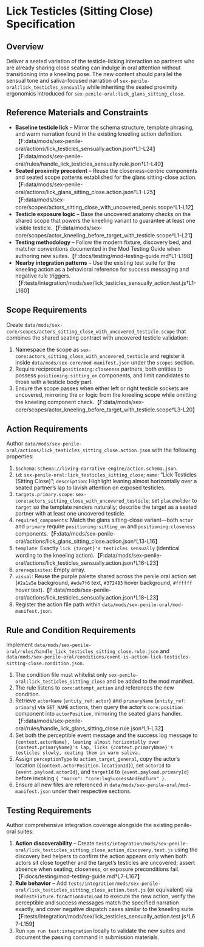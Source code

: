 # Lick Testicles (Sitting Close) Specification

## Overview

Deliver a seated variation of the testicle-licking interaction so partners who are already sharing close seating can indulge in oral attention without transitioning into a kneeling pose. The new content should parallel the sensual tone and saliva-focused narration of `sex-penile-oral:lick_testicles_sensually` while inheriting the seated proximity ergonomics introduced for `sex-penile-oral:lick_glans_sitting_close`.

## Reference Materials and Constraints

- **Baseline testicle lick** – Mirror the schema structure, template phrasing, and warm narration found in the existing kneeling action definition.【F:data/mods/sex-penile-oral/actions/lick_testicles_sensually.action.json†L1-L24】【F:data/mods/sex-penile-oral/rules/handle_lick_testicles_sensually.rule.json†L1-L40】
- **Seated proximity precedent** – Reuse the closeness-centric components and seated scope patterns established for the glans sitting-close action.【F:data/mods/sex-penile-oral/actions/lick_glans_sitting_close.action.json†L1-L25】【F:data/mods/sex-core/scopes/actors_sitting_close_with_uncovered_penis.scope†L1-L12】
- **Testicle exposure logic** – Base the uncovered anatomy checks on the shared scope that powers the kneeling variant to guarantee at least one visible testicle.【F:data/mods/sex-core/scopes/actor_kneeling_before_target_with_testicle.scope†L1-L21】
- **Testing methodology** – Follow the modern fixture, discovery bed, and matcher conventions documented in the Mod Testing Guide when authoring new suites.【F:docs/testing/mod-testing-guide.md†L1-L198】
- **Nearby integration patterns** – Use the existing test suite for the kneeling action as a behavioral reference for success messaging and negative rule triggers.【F:tests/integration/mods/sex/lick_testicles_sensually_action.test.js†L1-L160】

## Scope Requirements

Create `data/mods/sex-core/scopes/actors_sitting_close_with_uncovered_testicle.scope` that combines the shared seating contract with uncovered testicle validation:

1. Namespace the scope as `sex-core:actors_sitting_close_with_uncovered_testicle` and register it inside `data/mods/sex-core/mod-manifest.json` under the `scopes` section.
2. Require reciprocal `positioning:closeness` partners, both entities to possess `positioning:sitting_on` components, and limit candidates to those with a testicle body part.
3. Ensure the scope passes when either left or right testicle sockets are uncovered, mirroring the `or` logic from the kneeling scope while omitting the kneeling component check.【F:data/mods/sex-core/scopes/actor_kneeling_before_target_with_testicle.scope†L3-L20】

## Action Requirements

Author `data/mods/sex-penile-oral/actions/lick_testicles_sitting_close.action.json` with the following properties:

1. `$schema`: `schema://living-narrative-engine/action.schema.json`.
2. `id`: `sex-penile-oral:lick_testicles_sitting_close`; `name`: “Lick Testicles (Sitting Close)”; `description`: Highlight leaning almost horizontally over a seated partner’s lap to lavish attention on exposed testicles.
3. `targets.primary.scope`: `sex-core:actors_sitting_close_with_uncovered_testicle`; set `placeholder` to `target` so the template renders naturally; describe the target as a seated partner with at least one uncovered testicle.
4. `required_components`: Match the glans sitting-close variant—both `actor` and `primary` require `positioning:sitting_on` and `positioning:closeness` components.【F:data/mods/sex-penile-oral/actions/lick_glans_sitting_close.action.json†L13-L16】
5. `template`: Exactly `lick {target}'s testicles sensually` (identical wording to the kneeling action).【F:data/mods/sex-penile-oral/actions/lick_testicles_sensually.action.json†L16-L23】
6. `prerequisites`: Empty array.
7. `visual`: Reuse the purple palette shared across the penile oral action set (`#2a1a5e` background, `#ede7f6` text, `#372483` hover background, `#ffffff` hover text).【F:data/mods/sex-penile-oral/actions/lick_testicles_sensually.action.json†L18-L23】
8. Register the action file path within `data/mods/sex-penile-oral/mod-manifest.json`.

## Rule and Condition Requirements

Implement `data/mods/sex-penile-oral/rules/handle_lick_testicles_sitting_close.rule.json` and `data/mods/sex-penile-oral/conditions/event-is-action-lick-testicles-sitting-close.condition.json`.

1. The condition file must whitelist only `sex-penile-oral:lick_testicles_sitting_close` and be added to the mod manifest.
2. The rule listens to `core:attempt_action` and references the new condition.
3. Retrieve `actorName` (`entity_ref`: `actor`) and `primaryName` (`entity_ref`: `primary`) via `GET_NAME` actions, then query the actor’s `core:position` component into `actorPosition`, mirroring the seated glans handler.【F:data/mods/sex-penile-oral/rules/handle_lick_glans_sitting_close.rule.json†L1-L32】
4. Set both the perceptible event message and the success log message to `{context.actorName}, leaning almost horizontally over {context.primaryName}'s lap, licks {context.primaryName}'s testicles slowly, coating them in warm saliva.`
5. Assign `perceptionType` to `action_target_general`, copy the actor’s location (`{context.actorPosition.locationId}`), set `actorId` to `{event.payload.actorId}`, and `targetId` to `{event.payload.primaryId}` before invoking `{ "macro": "core:logSuccessAndEndTurn" }`.
6. Ensure all new files are referenced in `data/mods/sex-penile-oral/mod-manifest.json` under their respective sections.

## Testing Requirements

Author comprehensive integration coverage alongside the existing penile-oral suites:

1. **Action discoverability** – Create `tests/integration/mods/sex-penile-oral/lick_testicles_sitting_close_action_discovery.test.js` using the discovery bed helpers to confirm the action appears only when both actors sit close together and the target’s testicles are uncovered; assert absence when seating, closeness, or exposure preconditions fail.【F:docs/testing/mod-testing-guide.md†L7-L167】
2. **Rule behavior** – Add `tests/integration/mods/sex-penile-oral/lick_testicles_sitting_close_action.test.js` (or equivalent) via `ModTestFixture.forActionAutoLoad` to execute the new action, verify the perceptible and success messages match the specified narration exactly, and cover negative dispatch cases similar to the kneeling suite.【F:tests/integration/mods/sex/lick_testicles_sensually_action.test.js†L67-L159】
3. Run `npm run test:integration` locally to validate the new suites and document the passing command in submission materials.
